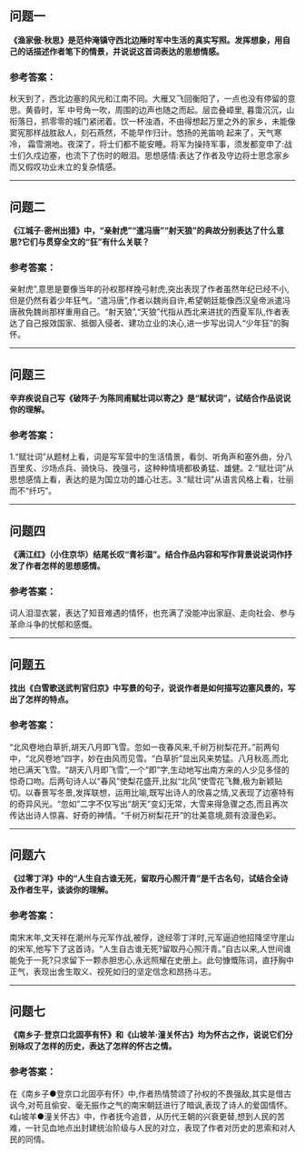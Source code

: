 ## 问题一

**《渔家傲·秋思》是范仲淹镇守西北边陲时军中生活的真实写照。发挥想象，用自己的话描述作者笔下的情景，并说说这首词表达的思想情感。**

### 参考答案：

秋天到了，西北边塞的风光和江南不同。大雁又飞回衡阳了，一点也没有停留的意思。黄昏时，军 中号角一吹，周围的边声也随之而起。层峦叠嶂里, 暮霭沉沉，山衔落日，抓零零的城门紧闭着。饮一杯浊酒，不由得想起万里之外的家乡，未能像窦宪那样战胜敌人，刻石燕然，不能早作归计。悠扬的羌笛响 起来了，天气寒冷， 霜雪溯地。夜深了，将士们都不能安睡。将军为操持军事，须发都变申了:战士们久戍边塞，也流下了伤时的眼泪。思想感情:表达了作者及守边将士思念家乡而又假叹功业未立的复杂情感。



------



## 问题二

**《江城子·密州出猎》中，“亲射虎”“遣冯唐”“射天狼”的典故分别表达了什么意思?它们与贯穿全文的“狂”有什么关联？**

### 参考答案：

亲射虎”,意思是要像当年的孙权那样挽弓射虎,突出表现了作者虽然年纪已经不小,但是仍然有着少年狂气。“遣冯唐”,作者以魏尚自许,希望朝廷能像西汉皇帝派遣冯唐赦免魏尚那样重用自己。“射天狼”,“天狼”代指从西北来进扰的西夏军队,作者表达了自己报效国家、抵御入侵者、建功立业的决心,进一步写出词人“少年狂”的胸怀。



------



## 问题三

**辛弃疾说自己写《破阵子·为陈同甫赋壮词以寄之》是“赋状词”，试结合作品说说你的理解。**

### 参考答案：

1.“赋壮词”从题材上看，词是写军营中的生活情景，看剑、听角声和塞外曲，分八百里炙、沙场点兵、骑快马、挽强弓，这种种情境都极勇猛、雄健。2.“赋壮词”从思想感情上看，表达的是为国立功的雄心壮志。3.“赋壮词”从语言风格上看，壮丽而不“纤巧”。



------



## 问题四

**《满江红》（小住京华）结尾长叹“青衫湿”。结合作品内容和写作背景说说词作抒发了作者怎样的思想感情。**

### 参考答案：

词人泪湿衣裳，表达了知音难遇的情怀，也充满了没能冲出家庭、走向社会、参与革命斗争的忧郁和感慨。



------



## 问题五

**找出《白雪歌送武判官归京》中写景的句子，说说作者是如何描写边塞风景的，写出了怎样的特点。**

### 参考答案：

“北风卷地白草折,胡天八月即飞雪。忽如一夜春风来,千树万树梨花开。”前两句中，“北风卷地”四字，妙在由风而见雪。“白草折”显出风来势猛。八月秋高,而北地已满天飞雪。“胡天八月即飞雪”,一个“即”字,生动地写出南方来的人少见多怪的惊奇口吻。后两句诗人以“春风”使梨花盛开,比拟“北风”使雪花飞舞,极为新颖贴切。以春景写冬景,发挥联想，运用比喻,既写出诗人的欣喜之情,又表现了边塞特有的奇异风光。“忽如”二字不仅写出“胡天”变幻无常，大雪来得急骤之态,而且再次传达出诗人惊喜、好奇的神情。“千树万树梨花开”的壮美意境,颇有浪漫色彩。



------



## 问题六

**《过零丁洋》中的“人生自古谁无死，留取丹心照汗青”是千古名句，试结合全诗及作者生平，谈谈你的理解。**

### 参考答案：

南宋末年,文天祥在潮州与元军作战,被俘，途经零丁洋时,元军逼迫他招降坚守崖山的宋军,他写下了这首诗。“人生自古谁无死?留取丹心照汗青。”自古以来,人世间谁能免于一死?只求留下一颗赤胆忠心,永远照耀在史册上。此句慷慨陈词，直抒胸中正气，表现出舍生取义、视死如归的坚定信念和昂扬斗志。



------



## 问题七

**《南乡子·登京口北固亭有怀》和《山坡羊·潼关怀古》均为怀古之作，说说它们分别咏叹了怎样的历史，表达了怎样的怀古之情。**

### 参考答案：

在《南乡子●登京口北固亭有怀》中,作者热情赞颂了孙权的不畏强敌,其实是借古讽今,对苟且偷安、毫无振作之气的南宋朝廷进行了暗讽,表现了诗人的爱国情怀。《山坡羊●潼关怀古》中，作者抚今追昔，从历代王朝的兴衰更替,想到人民的苦难，一针见血地点出封建统治阶级与人民的对立，表现了作者对历史的思索和对人民的同情。